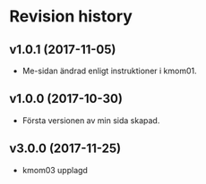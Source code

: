 Revision history
=======================================

v1.0.1 (2017-11-05)
---------------------------------------
* Me-sidan ändrad enligt instruktioner i kmom01.

v1.0.0 (2017-10-30)
---------------------------------------
* Första versionen av min sida skapad.

v3.0.0 (2017-11-25)
---------------------------------------
* kmom03 upplagd
